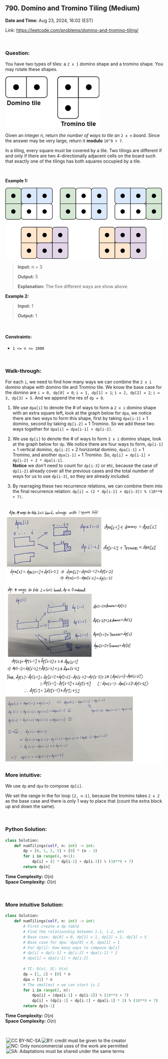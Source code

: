 ## 790. Domino and Tromino Tiling (Medium)
**Date and Time:** Aug 23, 2024, 16:02 (EST)

Link: https://leetcode.com/problems/domino-and-tromino-tiling/

<br>

### Question:
You have two types of tiles: a `2 x 1` domino shape and a tromino shape. You may rotate these shapes.

<img src="../images/790_1.jpg" width=300>

Given an integer n, return _the number of ways to tile an_ `2 x n` _board_. Since the answer may be very large, return it **modulo** `10^9 + 7`.

In a tiling, every square must be covered by a tile. Two tilings are different if and only if there are two 4-directionally adjacent cells on the board such that exactly one of the tilings has both squares occupied by a tile.

<br>

**Example 1:**

<img src="../images/790_2.jpg" width=500>

> **Input:** n = 3
> 
> **Output:** 5
>
> **Explanation:** The five different ways are show above.

**Example 2:**
> **Input:** 1
> 
> **Output:** 1

<br>

#### Constraints:
* `1 <= n <= 1000`

<br>

### Walk-through: 
For each `i`, we need to find how many ways we can combine the `2 x i` domino shape with domino tile and Tromino tile. We know the base case for the domino are `i = 0, dp[0] = 0`; `i = 1, dp[1] = 1`; `i = 2, dp[2] = 2`; `i = 3, dp[3] = 5`. And we append the res of `dp = 0`.

1. We use `dpa[i]` to denote the # of ways to form a `2 x i` domino shape with an extra square left, look at the graph below for `dpa`, we notice there are two ways to form this shape, first by taking `dpa[i-1]` + 1 domino, second by taking `dp[i-2]` + 1 Tromino. So we add these two ways together for `dpa[i] = dpa[i-1] + dp[i-2]`.

2. We use `dp[i]` to denote the # of ways to form `2 x i` domino shape, look at the graph below for `dp`. We notice there are four ways to form, `dp[i-1]` + 1 vertical domino, `dp[i-2]` + 2 horizontal domino, `dpa[i-1]` + 1 Tromino, and another `dpa[i-1]` + 1 Tromino. So, `dp[i] = dp[i-1] + dp[i-2] + 2 * dpa[i-1]`. <br> **Notice** we don't need to count for `dp[i-3]` or etc, because the case of `dp[i-2]` already cover all the previous cases and the total number of ways for us to use `dp[i-3]`, so they are already included.

3. By rearraging these two recurrence relations, we can combine them into the final recurrence relation: `dp[i] = (2 * dp[i-1] + dp[i-3]) % (10**9 + 7)`.

<br>

<img src="../images/790_3.jpg" width=750>

<br>

### More intuitive:
We use `dp` and `dpa` to compose `dp[i]`.

We set the range in the for loop `[2, n-1]`, because the tromino takes `2 x 2` as the base case and there is only 1 way to place that (count the extra block up and down the same).

<br>

### Python Solution:
```python
class Solution:
    def numTilings(self, n: int) -> int:
        dp = [0, 1, 2, 5] + [0] * (n - 3)
        for i in range(4, n+1):
            dp[i] = (2 * dp[i-1] + dp[i-3]) % (10**9 + 7)
        return dp[n]
```
**Time Complexity:** $O(n)$ <br>
**Space Complexity:** $O(n)$

<br>

### More intuitive Solution:
```python
class Solution:
    def numTilings(self, n: int) -> int:
        # First create a dp table
        # Find the relationship between i-1, i-2, etc
        # Base case: dp[0] = 0, dp[1] = 1, dp[2] = 2, dp[3] = 5
        # Base case for dpa: dpa[0] = 0, dpa[1] = 1
        # For dp[i]: how many ways to compose dp[i]
        # dp[i] = dp[i-1] + dp[i-2] + dpa[i-1] * 2
        # dpa[i] = dpa[i-1] + dp[i-2]

        # TC: O(n), SC: O(n)
        dp = [1, 2] + [0] * n
        dpa = [1] * n
        # The smallest n we can start is 2
        for i in range(2, n):
            dpa[i] = (dpa[i-1] + dp[i-2]) % (10**9 + 7)
            dp[i] = (dp[i-1] + dp[i-2] + dpa[i-1] * 2) % (10**9 + 7)
        return dp[n-1]
```
**Time Complexity:** $O(n)$ <br>
**Space Complexity:** $O(n)$

<br>

<img style="height:22px!important;margin-left:3px;vertical-align:text-bottom;" src="https://mirrors.creativecommons.org/presskit/icons/cc.svg?ref=chooser-v1" alt="CC BY-NC-SA" title="CC BY-NC-SA"><img style="height:22px!important;margin-left:3px;vertical-align:text-bottom;" src="https://mirrors.creativecommons.org/presskit/icons/by.svg?ref=chooser-v1" alt="BY: credit must be given to the creator" title="BY: credit must be given to the creator"><img style="height:22px!important;margin-left:3px;vertical-align:text-bottom;" src="https://mirrors.creativecommons.org/presskit/icons/nc.svg?ref=chooser-v1" alt="NC: Only noncommercial uses of the work are permitted" title="NC: Only noncommercial uses of the work are permitted"><img style="height:22px!important;margin-left:3px;vertical-align:text-bottom;" src="https://mirrors.creativecommons.org/presskit/icons/sa.svg?ref=chooser-v1" alt="SA: Adaptations must be shared under the same terms" title="SA: Adaptations must be shared under the same terms">